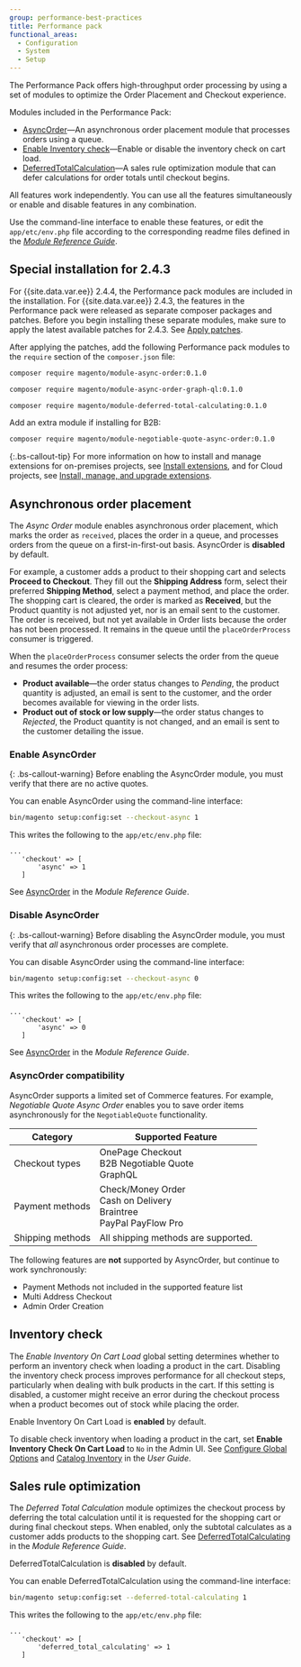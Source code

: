 ```yaml
---
group: performance-best-practices
title: Performance pack
functional_areas:
  - Configuration
  - System
  - Setup
---
```


The Performance Pack offers high-throughput order processing by using a set of modules to optimize the Order Placement and Checkout experience.

Modules included in the Performance Pack:

-  [AsyncOrder](#asynchronous-order-placement)—An asynchronous order placement module that processes orders using a queue.
-  [Enable Inventory check](#inventory-check)—Enable or disable the inventory check on cart load.
-  [DeferredTotalCalculation](#sales-rule-optimization)—A sales rule optimization module that can defer calculations for order totals until checkout begins.

All features work independently. You can use all the features simultaneously or enable and disable features in any combination.

Use the command-line interface to enable these features, or edit the `app/etc/env.php` file according to the corresponding readme files defined in the [_Module Reference Guide_][mrg].

## Special installation for 2.4.3

For {{site.data.var.ee}} 2.4.4, the Performance pack modules are included in the installation. For {{site.data.var.ee}} 2.4.3, the features in the Performance pack were released as separate composer packages and patches. Before you begin installing these separate modules, make sure to apply the latest available patches for 2.4.3. See [Apply patches][].

After applying the patches, add the following Performance pack modules to the `require` section of the `composer.json` file:

```bash
composer require magento/module-async-order:0.1.0
```

```bash
composer require magento/module-async-order-graph-ql:0.1.0
```

```bash
composer require magento/module-deferred-total-calculating:0.1.0
```

Add an extra module if installing for B2B:

```bash
composer require magento/module-negotiable-quote-async-order:0.1.0
```

{:.bs-callout-tip}
For more information on how to install and manage extensions for on-premises projects, see [Install extensions][], and for Cloud projects, see [Install, manage, and upgrade extensions][cloud-extensions].

## Asynchronous order placement

The _Async Order_ module enables asynchronous order placement, which marks the order as `received`, places the order in a queue, and processes orders from the queue on a first-in-first-out basis. AsyncOrder is **disabled** by default.

For example, a customer adds a product to their shopping cart and selects **Proceed to Checkout**. They fill out the **Shipping Address** form, select their preferred **Shipping Method**, select a payment method, and place the order. The shopping cart is cleared, the order is marked as **Received**, but the Product quantity is not adjusted yet, nor is an email sent to the customer. The order is received, but not yet available in Order lists because the order has not been processed. It remains in the queue until the `placeOrderProcess` consumer is triggered.

When the `placeOrderProcess` consumer selects the order from the queue and resumes the order process:

-  **Product available**—the order status changes to _Pending_, the product quantity is adjusted, an email is sent to the customer, and the order becomes available for viewing in the order lists.
-  **Product out of stock or low supply**—the order status changes to _Rejected_, the Product quantity is not changed, and an email is sent to the customer detailing the issue.

### Enable AsyncOrder

{: .bs-callout-warning}
Before enabling the AsyncOrder module, you must verify that there are no active quotes.

You can enable AsyncOrder using the command-line interface:

```bash
bin/magento setup:config:set --checkout-async 1
```

This writes the following to the `app/etc/env.php` file:

```php?start_inline=1
...
   'checkout' => [
       'async' => 1
   ]
```

See [AsyncOrder][] in the _Module Reference Guide_.

### Disable AsyncOrder

{: .bs-callout-warning}
Before disabling the AsyncOrder module, you must verify that _all_ asynchronous order processes are complete.

You can disable AsyncOrder using the command-line interface:

```bash
bin/magento setup:config:set --checkout-async 0
```

This writes the following to the `app/etc/env.php` file:

```php?start_inline=1
...
   'checkout' => [
       'async' => 0
   ]
```

See [AsyncOrder][] in the _Module Reference Guide_.

### AsyncOrder compatibility

AsyncOrder supports a limited set of Commerce features. For example,  _Negotiable Quote Async Order_ enables you to save order items asynchronously for the `NegotiableQuote` functionality.

Category         | Supported Feature
---------------- | -----------------------
Checkout types   | OnePage Checkout<br>B2B Negotiable Quote<br>GraphQL
Payment methods  | Check/Money Order<br>Cash on Delivery<br>Braintree<br>PayPal PayFlow Pro
Shipping methods | All shipping methods are supported.

The following features are **not** supported by AsyncOrder, but continue to work synchronously:

-  Payment Methods not included in the supported feature list
-  Multi Address Checkout
-  Admin Order Creation

## Inventory check

The _Enable Inventory On Cart Load_ global setting determines whether to perform an inventory check when loading a product in the cart. Disabling the inventory check process improves performance for all checkout steps, particularly when dealing with bulk products in the cart. If this setting is disabled, a customer might receive an error during the checkout process when a product becomes out of stock while placing the order.

Enable Inventory On Cart Load is **enabled** by default.

To disable check inventory when loading a product in the cart, set **Enable Inventory Check On Cart Load** to `No` in the Admin UI. See [Configure Global Options][global] and [Catalog Inventory][inventory] in the _User Guide_.

## Sales rule optimization

The _Deferred Total Calculation_ module optimizes the checkout process by deferring the total calculation until it is requested for the shopping cart or during final checkout steps. When enabled, only the subtotal calculates as a customer adds products to the shopping cart. See [DeferredTotalCalculating][] in the _Module Reference Guide_.

DeferredTotalCalculation is **disabled** by default.

You can enable DeferredTotalCalculation using the command-line interface:

```bash
bin/magento setup:config:set --deferred-total-calculating 1
```

This writes the following to the `app/etc/env.php` file:

```php?start_inline=1
...
   'checkout' => [
       'deferred_total_calculating' => 1
   ]
```

<!-- link definitions -->

[Apply patches]: {{site.baseurl}}/cloud/project/project-patch.html
[global]: https://docs.magento.com/user-guide/catalog/inventory-options-global.html
[inventory]: https://docs.magento.com/user-guide/configuration/catalog/inventory.html
[Install extensions]: {{site.baseurl}}/extensions/install/
[cloud-extensions]: {{site.baseurl}}/cloud/howtos/install-components.html

[mrg]: {{site.baseurl}}{{site.gdeurl}}/mrg/intro.html
[asyncorder]: {{site.baseurl}}/guides/v2.4/mrg/module-async-order.html
[DeferredTotalCalculating]: {{site.baseurl}}/guides/v2.4/mrg/module-deferred-total-calculating.html
